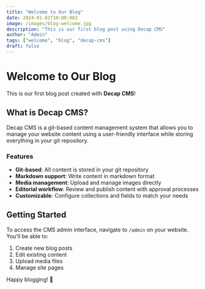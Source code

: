 ```yaml
---
title: "Welcome to Our Blog"
date: 2024-01-01T10:00:00Z
image: /images/blog-welcome.jpg
description: "This is our first blog post using Decap CMS"
author: "Admin"
tags: ["welcome", "blog", "decap-cms"]
draft: false
---
```


# Welcome to Our Blog

This is our first blog post created with **Decap CMS**! 

## What is Decap CMS?

Decap CMS is a git-based content management system that allows you to manage your website content using a user-friendly interface while storing everything in your git repository.

### Features

- **Git-based**: All content is stored in your git repository
- **Markdown support**: Write content in markdown format
- **Media management**: Upload and manage images directly
- **Editorial workflow**: Review and publish content with approval processes
- **Customizable**: Configure collections and fields to match your needs

## Getting Started

To access the CMS admin interface, navigate to `/admin` on your website. You'll be able to:

1. Create new blog posts
2. Edit existing content
3. Upload media files
4. Manage site pages

Happy blogging! 🚀 